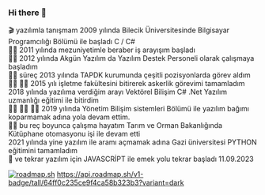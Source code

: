 ### Hi there 👋
🎬 yazılımla tanışmam 2009 yılında Bilecik Üniversitesinde Bilgisayar Programcılığı Bölümü ile başladı  C / C#  
👨‍🎓 2011 yılında mezuniyetimle beraber iş arayışım başladı  
👨‍⚖️ 2012 yılında Akgün Yazılım da Yazılım Destek Personeli olarak çalışmaya başladım  
👨‍⚖️ süreç 2013 yılında TAPDK kurumunda çeşitli pozisyonlarda görev aldım  
👨‍🎓 👨‍🎓 2015 yılı işletme fakültesini bitirerek askerlik görevimi tamamladım  
2018 yılında yazılıma verdiğim arayı Vektörel Bilişim C# .Net Yazılım uzmanlığı eğitimi ile bitirdim  
👨‍🎓 👨‍🎓 👨‍🎓 2019 yılında Yönetim Bilişim sistemleri Bölümü ile yazılım bağımı koparmamak adına yola devam ettim.   
👨‍⚖️ bu reç boyunca çalışma hayatım Tarım ve Orman Bakanlığında Kütüphane otomasyonu işi ile devam etti  
2021 yılında yine yazılım ile aramı açmamak adına Gazi üniversitesi PYTHON eğitimini tamamladım  
🧭 ve tekrar yazılım için JAVASCRİPT ile emek yolu tekrar başladı 11.09.2023  



[![roadmap.sh](https://api.roadmap.sh/v1-badge/tall/64ff0c235ce9f4ca58b323b3?variant=dark)](https://roadmap.sh)
https://api.roadmap.sh/v1-badge/tall/64ff0c235ce9f4ca58b323b3?variant=dark

